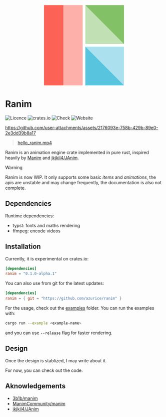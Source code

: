 <div align="center">
    <img alt="Ranim Logo" src="./assets/ranim.png" width="256" height="256" />
</div>

# Ranim

![Licence](https://img.shields.io/github/license/AzurIce/ranim)
![crates.io](https://img.shields.io/crates/v/ranim.svg)
![Check](https://github.com/AzurIce/ranim/actions/workflows/build.yml/badge.svg)
![Website](https://github.com/AzurIce/ranim/actions/workflows/website.yml/badge.svg)

https://github.com/user-attachments/assets/2176093e-758b-429b-89e0-2e3dd39b8a17

> [hello_ranim.mp4](./assets/hello_ranim.mp4)

Ranim is an animation engine crate implemented in pure rust, inspired heavily by [Manim](https://github.com/3b1b/manim/tree/master) and [jkjkil4/JAnim](https://github.com/jkjkil4/JAnim).

> [!WARNING]
> Ranim is now WIP. It only supports some basic *items* and *animations*, the apis are unstable and may change frequently, the documentation is also not complete.

## Dependencies

Runtime dependencies:
- typst: fonts and maths rendering
- ffmpeg: encode videos

## Installation

Currently, it is experimental on crates.io:

```toml
[dependencies]
ranim = "0.1.0-alpha.1"
```

You can also use from git for the latest updates:

```toml
[dependencies]
ranim = { git = "https://github.com/azurice/ranim" }
```

For the usage, check out the [examples](./examples) folder. You can run the examples with:

```bash
cargo run --example <example-name>
```

and you can use `--release` flag for faster rendering.

## Design

Once the design is stablized, I may write about it.

For now, you can check out the code.

## Aknowledgements

- [3b1b/manim](https://github.com/3b1b/manim)
- [ManimCommunity/manim](https://github.com/ManimCommunity/manim/)
- [jkjkil4/JAnim](https://github.com/jkjkil4/JAnim)
